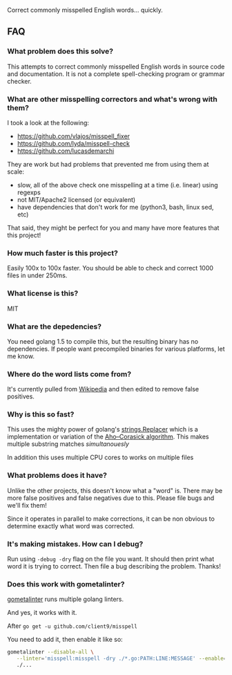 Correct commonly misspelled English words... quickly.

## FAQ

### What problem does this solve?

This attempts to correct commonly misspelled English words in source
code and documentation.  It is not a complete spell-checking program
or grammar checker.

### What are other misspelling correctors and what's wrong with them?

I took a look at the following:

* https://github.com/vlajos/misspell_fixer
* https://github.com/lyda/misspell-check
* https://github.com/lucasdemarchi

They are work but had problems that prevented me from using them at scale:

* slow, all of the above check one misspelling at a time (i.e. linear) using regexps
* not MIT/Apache2 licensed (or equivalent)
* have dependencies that don't work for me (python3, bash, linux sed, etc)

That said, they might be perfect for you and many have more features
that this project!

### How much faster is this project?

Easily 100x to 100x faster.  You should be able to check and correct
1000 files in under 250ms.

### What license is this?

MIT

### What are the depedencies?

You need golang 1.5 to compile this, but the resulting binary has no
dependencies.  If people want precompiled binaries for various
platforms, let me know.

### Where do the word lists come from?

It's currently pulled from
[Wikipedia](https://en.wikipedia.org/wiki/Wikipedia:Lists_of_common_misspellings/For_machines)
and then edited to remove false positives.

### Why is this so fast?

This uses the mighty power of golang's
[strings.Replacer](https://golang.org/pkg/strings/#Replacer) which is
a implementation or variation of the
[Aho–Corasick algorithm](https://en.wikipedia.org/wiki/Aho–Corasick_algorithm).
This makes multiple substring matches *simultanouesly*

In addition this uses multiple CPU cores to works on multiple files

### What problems does it have?

Unlike the other projects, this doesn't know what a "word" is.  There
may be more false positives and false negatives due to this.  Please
file bugs and we'll fix them!

Since it operates in parallel to make corrections, it can be non
obvious to determine exactly what word was corrected.

### It's making mistakes.  How can I debug?

Run using `-debug -dry` flag on the file you want.  It should then
print what word it is trying to correct.  Then file a bug describing
the problem.  Thanks!

### Does this work with gometalinter?

[gometalinter](https://github.com/alecthomas/gometalinter) runs multiple golang linters.

And yes, it works with it.

After `go get -u github.com/client9/misspell`

You need to add it, then enable it like so:

```bash
gometalinter --disable-all \
   --linter='misspell:misspell -dry ./*.go:PATH:LINE:MESSAGE' --enable=misspell \
   ./...
```
